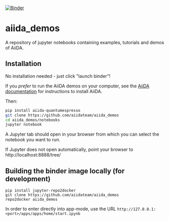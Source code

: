 [![Binder](https://mybinder.org/badge.svg)](https://mybinder.org/v2/gh/aiidateam/aiida_demos/master/?urlpath=apps/apps/home/start.ipynb)
# aiida_demos
A repository of jupyter notebooks containing examples, tutorials and demos of AiiDA.

## Installation

No installation needed - just click "launch binder"!

If you *prefer* to run the AiiDA demos on your computer,
see the [AiiDA documentation](https://aiida-core.readthedocs.io/en/stable/)
for instructions to install AiiDA. 

Then:
```bash
pip install aiida-quantumespresso
git clone https://github.com/aiidateam/aiida_demos
cd aiida_demos/notebooks
jupyter notebook
```
A Jupyter tab should open in your browser from which you can select the notebook you want to run.

If Jupyter does not open automatically, point your browser to http://localhost:8888/tree/

## Building the binder image locally (for development)

```
pip install jupyter-repo2docker
git clone https://github.com/aiidateam/aiida_demos
repo2docker aiida_demos
```

In order to enter directly into app-mode, use the URL
`http://127.0.0.1:<port>/apps/apps/home/start.ipynb`

